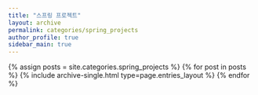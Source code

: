 ```yaml
---
title: "스프링 프로젝트"
layout: archive
permalink: categories/spring_projects
author_profile: true
sidebar_main: true
---
```



{% assign posts = site.categories.spring_projects %}
{% for post in posts %} {% include archive-single.html type=page.entries_layout %} {% endfor %}